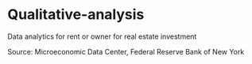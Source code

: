 # Qualitative-analysis
Data analytics for rent or owner for real estate investment

Source:
Microeconomic Data Center, Federal Reserve Bank of New York
